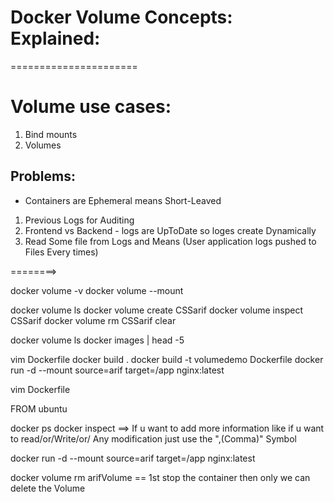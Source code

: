 # Docker Volume Concepts: Explained:
======================
# Volume use cases:
 
1) Bind mounts
2) Volumes

## Problems:

*  Containers are Ephemeral means Short-Leaved

1. Previous Logs for Auditing
2. Frontend vs Backend - logs are UpToDate so loges create Dynamically
3. Read Some file from Logs and Means (User application logs pushed to Files Every times)

========>

docker volume -v
docker volume --mount

docker volume ls
docker volume create CSSarif
docker volume inspect CSSarif
docker volume rm CSSarif
clear

docker volume ls
docker images | head -5

vim Dockerfile
docker build .
docker build -t volumedemo Dockerfile
docker run -d --mount source=arif target=/app nginx:latest


vim Dockerfile

FROM ubuntu


docker ps
docker inspect <name-Of-Container>
==>
If u want to add more information like if u want to read/or/Write/or/ Any modification just use the ",(Comma)" Symbol

docker run -d --mount source=arif target=/app nginx:latest

docker volume rm arifVolume ==
1st stop the container then only we can delete the Volume



